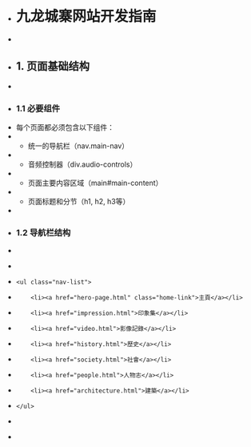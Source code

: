 + # 九龙城寨网站开发指南
+
+ ## 1. 页面基础结构
+
+ ### 1.1 必要组件
+ 每个页面都必须包含以下组件：
+ - 统一的导航栏（nav.main-nav）
+ - 音频控制器（div.audio-controls）
+ - 页面主要内容区域（main#main-content）
+ - 页面标题和分节（h1, h2, h3等）
+
+ ### 1.2 导航栏结构
+ ```html
+ <nav class="main-nav">
+     <ul class="nav-list">
+         <li><a href="hero-page.html" class="home-link">主頁</a></li>
+         <li><a href="impression.html">印象集</a></li>
+         <li><a href="video.html">影像記錄</a></li>
+         <li><a href="history.html">歷史</a></li>
+         <li><a href="society.html">社會</a></li>
+         <li><a href="people.html">人物志</a></li>
+         <li><a href="architecture.html">建築</a></li>
+     </ul>
+ </nav>
+ ```







